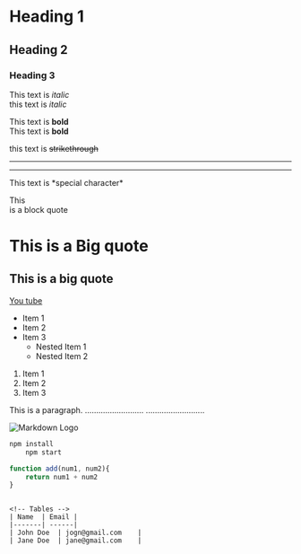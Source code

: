 <!-- Headings -->
# Heading 1
## Heading 2
### Heading 3

<!-- Italics -->
This text is *italic*<br/>
this text is _italic_

<!-- Bold -->
This text is **bold**<br/>
This text is __bold__

<!-- Strikethrough -->
this text is ~~strikethrough~~

<!-- Horizontal line -->
___
---

<!-- Special character -->
This text is \*special character\*

<!-- Blockquote -->
This<br/>
is
a
block quote<br/>
# This is a Big quote
## This is a big quote

<!-- Links -->
[You tube](http://www.youtube.com "You~ Tube~")

<!-- UL -->
* Item 1
* Item 2
* Item 3
    * Nested Item 1
    * Nested Item 2

<!-- OL -->
1. Item 1
2. Item 2
3. Item 3

<Inline Code Block>
<p>This is a paragraph.
..........................
..........................</p>

<!-- Images -->
![Markdown Logo](https://markdown-here.com/img/icon256.png)

<!-- GitHub Markdown -->
<!-- Code Blocks -->
```bash
npm install
    npm start
```

```javascript
function add(num1, num2){
    return num1 + num2
}
```
```

<!-- Tables -->
| Name  | Email |
|-------| ------|
| John Doe  | jogn@gmail.com    |
| Jane Doe  | jane@gmail.com    |